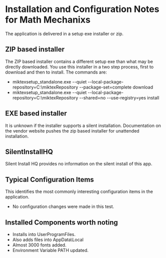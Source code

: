 # Installation and Configuration Notes for Math Mechanixs

The application is delivered in a setup exe installer or zip.    


## ZIP based installer
The ZIP based installer contains a different setup exe than what may be directly downloaded. You use this installer in a two step process, first to download and then to install.  The commands are:
* miktexsetup_standalone.exe --quiet --local-package-repository=C:\miktexRepository --package-set=complete  download
* miktexsetup_standalone.exe --quiet --local-package-repository=C:\miktexRepository  --shared=no --use-registry=yes install

## EXE based installer

It is unknown if the installer supports a silent installation. Documentation on the vendor website pushes the zip based installer for unattended installation.


## SilentInstallHQ
Silent Install HQ provides no information on the silent install of this app.

## Typical Configuration Items 

This identifies the most commonly interesting configuration items in the application.

* No configuration changes were made in this test.

## Installed Components worth noting

* Installs into UserProgramFiles.
* Also adds files into AppData\Local
* Almost 3000 fonts added.
* Environment Variable PATH updated.
